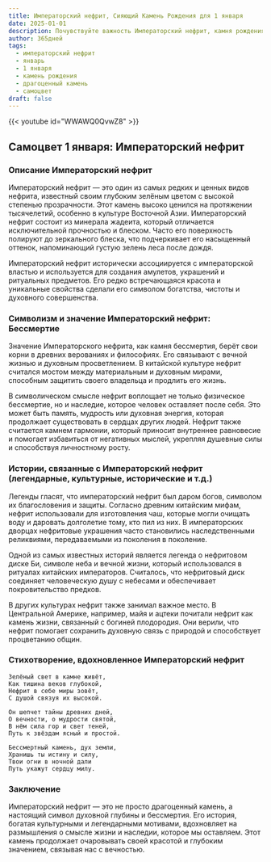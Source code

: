 ```yaml
---
title: Императорский нефрит, Сияющий Камень Рождения для 1 января
date: 2025-01-01
description: Почувствуйте важность Императорский нефрит, камня рождения 1 января, который символизирует Бессмертие. Пусть его красота и значение осветят ваш день.
author: 365дней
tags:
  - императорский нефрит
  - январь
  - 1 января
  - камень рождения
  - драгоценный камень
  - самоцвет
draft: false
---
```


{{< youtube id="WWAWQ0QvwZ8" >}}

## Самоцвет 1 января: Императорский нефрит

### Описание Императорский нефрит

Императорский нефрит — это один из самых редких и ценных видов нефрита, известный своим глубоким зелёным цветом с высокой степенью прозрачности. Этот камень высоко ценился на протяжении тысячелетий, особенно в культуре Восточной Азии. Императорский нефрит состоит из минерала жадеита, который отличается исключительной прочностью и блеском. Часто его поверхность полируют до зеркального блеска, что подчеркивает его насыщенный оттенок, напоминающий густую зелень леса после дождя.

Императорский нефрит исторически ассоциируется с императорской властью и используется для создания амулетов, украшений и ритуальных предметов. Его редко встречающаяся красота и уникальные свойства сделали его символом богатства, чистоты и духовного совершенства.

### Символизм и значение Императорский нефрит: Бессмертие

Значение Императорского нефрита, как камня бессмертия, берёт свои корни в древних верованиях и философиях. Его связывают с вечной жизнью и духовным просветлением. В китайской культуре нефрит считался мостом между материальным и духовным мирами, способным защитить своего владельца и продлить его жизнь.

В символическом смысле нефрит воплощает не только физическое бессмертие, но и наследие, которое человек оставляет после себя. Это может быть память, мудрость или духовная энергия, которая продолжает существовать в сердцах других людей. Нефрит также считается камнем гармонии, который приносит внутреннее равновесие и помогает избавиться от негативных мыслей, укрепляя душевные силы и способствуя личностному росту.

### Истории, связанные с Императорский нефрит (легендарные, культурные, исторические и т.д.)

Легенды гласят, что императорский нефрит был даром богов, символом их благословения и защиты. Согласно древним китайским мифам, нефрит использовали для изготовления чаш, которые могли очищать воду и даровать долголетие тому, кто пил из них. В императорских дворцах нефритовые украшения часто становились наследственными реликвиями, передаваемыми из поколения в поколение.

Одной из самых известных историй является легенда о нефритовом диске Би, символе неба и вечной жизни, который использовался в ритуалах китайских императоров. Считалось, что нефритовый диск соединяет человеческую душу с небесами и обеспечивает покровительство предков.

В других культурах нефрит также занимал важное место. В Центральной Америке, например, майя и ацтеки почитали нефрит как камень жизни, связанный с богиней плодородия. Они верили, что нефрит помогает сохранить духовную связь с природой и способствует процветанию общин.

### Стихотворение, вдохновленное Императорский нефрит

```
Зелёный свет в камне живёт,  
Как тишина веков глубокой,  
Нефрит в себе миры зовёт,  
С душой связуя их высокой.

Он шепчет тайны древних дней,  
О вечности, о мудрости святой,  
В нём сила гор и свет теней,  
Путь к звёздам ясный и простой.

Бессмертный камень, дух земли,  
Хранишь ты истину и силу,  
Твои огни в ночной дали  
Путь укажут сердцу милу.
```

### Заключение

Императорский нефрит — это не просто драгоценный камень, а настоящий символ духовной глубины и бессмертия. Его история, богатая культурными и легендарными мотивами, вдохновляет на размышления о смысле жизни и наследии, которое мы оставляем. Этот камень продолжает очаровывать своей красотой и глубоким значением, связывая нас с вечностью.